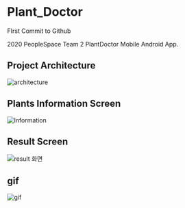 # Plant_Doctor
FIrst Commit to Github

2020 PeopleSpace Team 2 PlantDoctor Mobile Android App.

## Project Architecture

![architecture](https://plant-doctor.s3.ap-northeast-2.amazonaws.com/스크린샷+2020-09-07+오전+9.46.35.png)



## Plants Information Screen

![Information](https://plant-doctor.s3.ap-northeast-2.amazonaws.com/스크린샷+2020-09-07+오전+9.50.28.png)



## Result Screen

![result 화면](https://plant-doctor.s3.ap-northeast-2.amazonaws.com/result+화면.PNG)



## gif



![gif](https://plant-doctor.s3.ap-northeast-2.amazonaws.com/ezgif.com-video-to-gif.gif)



